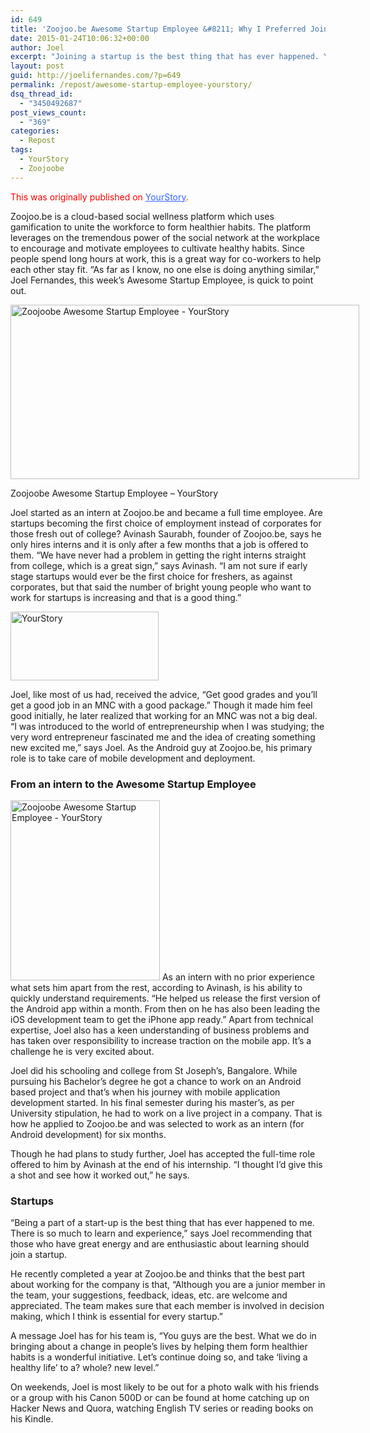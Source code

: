 ```yaml
---
id: 649
title: 'Zoojoo.be Awesome Startup Employee &#8211; Why I Preferred Joining a Startup Zoojoo.Be over an MNC'
date: 2015-01-24T10:06:32+00:00
author: Joel
excerpt: "Joining a startup is the best thing that has ever happened. YourStory interviewed me for Awesome Startup Employee and here's why I chose Zoojoo.be over an MNC. Here's my little story. Read on!"
layout: post
guid: http://joelifernandes.com/?p=649
permalink: /repost/awesome-startup-employee-yourstory/
dsq_thread_id:
  - "3450492687"
post_views_count:
  - "369"
categories:
  - Repost
tags:
  - YourStory
  - Zoojoobe
---
```

<span style="color: #ff0000;">This was originally published on <span style="color: #3366ff;"><a style="color: #3366ff;" href="http://yourstory.com/2015/01/ase-joel-fernandes/" target="_blank">YourStory</a></span>.</span>

Zoojoo.be is a cloud-based social wellness platform which uses gamification to unite the workforce to form healthier habits. The platform leverages on the tremendous power of the social network at the workplace to encourage and motivate employees to cultivate healthy habits. Since people spend long hours at work, this is a great way for co-workers to help each other stay fit. “As far as I know, no one else is doing anything similar,” Joel Fernandes, this week’s Awesome Startup Employee, is quick to point out.

<div id="attachment_650" style="width: 568px" class="wp-caption aligncenter">
  <a href="http://joelifernandes.com/wp-content/uploads/2015/01/yourstory_awesome_startup_employee_1.jpg"><img class=" wp-image-650" src="http://joelifernandes.com/wp-content/uploads/2015/01/yourstory_awesome_startup_employee_1.jpg" alt="Zoojoobe Awesome Startup Employee - YourStory" width="558" height="279" srcset="http://joelifernandes.com/wp-content/uploads/2015/01/yourstory_awesome_startup_employee_1-300x150.jpg 300w, http://joelifernandes.com/wp-content/uploads/2015/01/yourstory_awesome_startup_employee_1.jpg 800w" sizes="(max-width: 558px) 100vw, 558px" /></a>
  
  <p class="wp-caption-text">
    Zoojoobe Awesome Startup Employee &#8211; YourStory
  </p>
</div>

Joel started as an intern at Zoojoo.be and became a full time employee. Are startups becoming the first choice of employment instead of corporates for those fresh out of college? Avinash Saurabh, founder of Zoojoo.be, says he only hires interns and it is only after a few months that a job is offered to them. “We have never had a problem in getting the right interns straight from college, which is a great sign,” says Avinash. “I am not sure if early stage startups would ever be the first choice for freshers, as against corporates, but that said the number of bright young people who want to work for startups is increasing and that is a good thing.”

<img class=" wp-image-652 alignleft" src="http://joelifernandes.com/wp-content/uploads/2015/01/YourStory_Logo.png" alt="YourStory" width="237" height="110" srcset="http://joelifernandes.com/wp-content/uploads/2015/01/YourStory_Logo-300x139.png 300w, http://joelifernandes.com/wp-content/uploads/2015/01/YourStory_Logo.png 732w" sizes="(max-width: 237px) 100vw, 237px" /> 

Joel, like most of us had, received the advice, “Get good grades and you’ll get a good job in an MNC with a good package.” Though it made him feel good initially, he later realized that working for an MNC was not a big deal. “I was introduced to the world of entrepreneurship when I was studying; the very word entrepreneur fascinated me and the idea of creating something new excited me,” says Joel. As the Android guy at Zoojoo.be, his primary role is to take care of mobile development and deployment.

### **From an intern to the Awesome Startup Employee**

<img class=" wp-image-651 alignright" src="http://joelifernandes.com/wp-content/uploads/2015/01/yourstory_awesome_startup_employee_2.jpg" alt="Zoojoobe Awesome Startup Employee - YourStory" width="239" height="288" /> As an intern with no prior experience what sets him apart from the rest, according to Avinash, is his ability to quickly understand requirements. “He helped us release the first version of the Android app within a month. From then on he has also been leading the iOS development team to get the iPhone app ready.” Apart from technical expertise, Joel also has a keen understanding of business problems and has taken over responsibility to increase traction on the mobile app. It’s a challenge he is very excited about.

Joel did his schooling and college from St Joseph’s, Bangalore. While pursuing his Bachelor’s degree he got a chance to work on an Android based project and that’s when his journey with mobile application development started. In his final semester during his master’s, as per University stipulation, he had to work on a live project in a company. That is how he applied to Zoojoo.be and was selected to work as an intern (for Android development) for six months.

Though he had plans to study further, Joel has accepted the full-time role offered to him by Avinash at the end of his internship. “I thought I’d give this a shot and see how it worked out,” he says.

### **Startups** 

“Being a part of a start-up is the best thing that has ever happened to me. There is so much to learn and experience,” says Joel recommending that those who have great energy and are enthusiastic about learning should join a startup.

He recently completed a year at Zoojoo.be and thinks that the best part about working for the company is that, “Although you are a junior member in the team, your suggestions, feedback, ideas, etc. are welcome and appreciated. The team makes sure that each member is involved in decision making, which I think is essential for every startup.”

A message Joel has for his team is, “You guys are the best. What we do in bringing about a change in people’s lives by helping them form healthier habits is a wonderful initiative. Let’s continue doing so, and take ‘living a healthy life’ to a? whole? new level.”

On weekends, Joel is most likely to be out for a photo walk with his friends or a group with his Canon 500D or can be found at home catching up on Hacker News and Quora, watching English TV series or reading books on his Kindle.